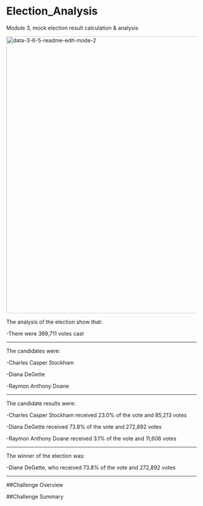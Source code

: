 # Election_Analysis
Module 3, mock election result calculation &amp; analysis

<img width="734" alt="data-3-6-5-readme-edit-mode-2" src="https://user-images.githubusercontent.com/21095468/124200334-b74c9400-da9a-11eb-9a58-0139b49c1850.png">

The analysis of the election show that:

-There were 369,711 votes cast

------------------------------------------------------------------------------------


The candidates were:
  
  -Charles Casper Stockham
  
  -Diana DeGette
  
  -Raymon Anthony Doane
  
 --------------------------------------------------------------------------------------
 
 The candidate results were:
  
  -Charles Casper Stockham received 23.0% of the vote and 85,213 votes
  
  -Diana DeGette received 73.8% of the vote and 272,892 votes
  
  -Raymon Anthony Doane received 3.1% of the vote and 11,606 votes
  
  --------------------------------------------------------------------------------
 
 The winner of the election was:
  
  -Diane DeGette, who received 73.8% of the vote and 272,892 votes
  
---------------------------------------------------------------------------------------  
 
##Challenge Overview
 
 
 ##Challenge Summary
